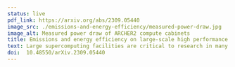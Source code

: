 ```yaml
---
status: live
pdf_link: https://arxiv.org/abs/2309.05440
image_src: ./emissions-and-energy-efficiency/measured-power-draw.jpg
image_alt: Measured power draw of ARCHER2 compute cabinets
title: Emissions and energy efficiency on large-scale high performance computing facilities&colon; ARCHER2 UK national supercomputing service case study
text: Large supercomputing facilities are critical to research in many areas that impact on decisions such as how to address the current climate emergency. For example, climate modelling, renewable energy facility design and new battery technologies. However, these systems themselves are a source of large amounts of emissions due to the embodied emissions associated with their construction, transport, and decommissioning; and the power consumption associated with running the facility. Recently, the UK National Supercomputing Service, ARCHER2, has been analysing the impact of the facility in terms of energy and emissions. Based on this work, we have made changes to the operation of the service that give a cumulative saving of more than 20% in power draw of the computational resources with all application benchmarks showing reduced power to solution. In this paper, we describe our analysis and the changes made to the operation of the service to improve its energy efficiency, and thereby reduce its climate impacts. 
doi:  10.48550/arXiv.2309.05440
---
```


